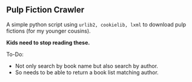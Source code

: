 ## Pulp Fiction Crawler

A simple python script using `urlib2, cookielib, lxml` to download pulp fictions (for my younger cousins).

**Kids need to stop reading these.**



To-Do:

- Not only search by book name but also search by author.
- So needs to be able to return a book list matching author.